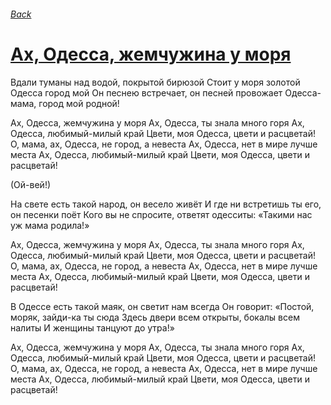 ###### [Back](../Readme.md)
# [Ах, Одесса, жемчужина у моря](tabs.md)

Вдали туманы над водой, покрытой бирюзой
Стоит у моря золотой Одесса город мой
Он песнею встречает, он песней провожает
Одесса-мама, город мой родной!

Ах, Одесса, жемчужина у моря
Ах, Одесса, ты знала много горя
Ах, Одесса, любимый-милый край
Цвети, моя Одесса, цвети и расцветай!
О, мама, ах, Одесса, не город, а невеста
Ах, Одесса, нет в мире лучше места
Ах, Одесса, любимый-милый край
Цвети, моя Одесса, цвети и расцветай!

(Ой-вей!)

На свете есть такой народ, он весело живёт
И где ни встретишь ты его, он песенки поёт
Кого вы не спросите, ответят одесситы:
«Такими нас уж мама родила!»

Ах, Одесса, жемчужина у моря
Ах, Одесса, ты знала много горя
Ах, Одесса, любимый-милый край
Цвети, моя Одесса, цвети и расцветай!
О, мама, ах, Одесса, не город, а невеста
Ах, Одесса, нет в мире лучше места
Ах, Одесса, любимый-милый край
Цвети, моя Одесса, цвети и расцветай!

В Одессе есть такой маяк, он светит нам всегда
Он говорит: «Постой, моряк, зайди-ка ты сюда
Здесь двери всем открыты, бокалы всем налиты
И женщины танцуют до утра!»

Ах, Одесса, жемчужина у моря
Ах, Одесса, ты знала много горя
Ах, Одесса, любимый-милый край
Цвети, моя Одесса, цвети и расцветай!
О, мама, ах, Одесса, не город, а невеста
Ах, Одесса, нет в мире лучше места
Ах, Одесса, любимый-милый край
Цвети, моя Одесса, цвети и расцветай!
